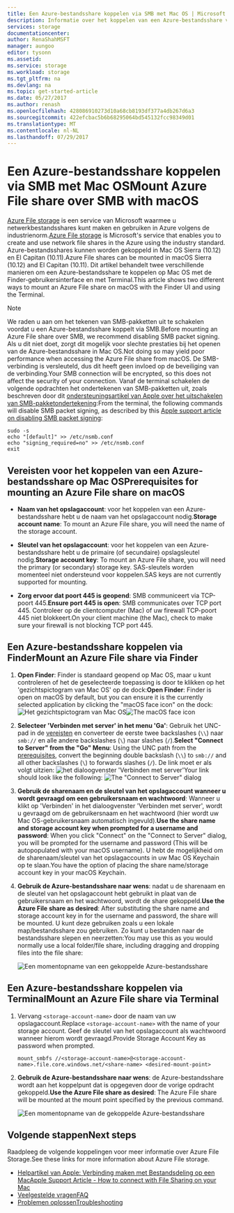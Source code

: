 ```yaml
---
title: Een Azure-bestandsshare koppelen via SMB met Mac OS | Microsoft Docs
description: Informatie over het koppelen van een Azure-bestandsshare via SMB met Mac OS.
services: storage
documentationcenter: 
author: RenaShahMSFT
manager: aungoo
editor: tysonn
ms.assetid: 
ms.service: storage
ms.workload: storage
ms.tgt_pltfrm: na
ms.devlang: na
ms.topic: get-started-article
ms.date: 05/27/2017
ms.author: renash
ms.openlocfilehash: 428086910273d10a68cb8193df377a4db267d6a3
ms.sourcegitcommit: 422efcbac5b6b68295064bd545132fcc98349d01
ms.translationtype: MT
ms.contentlocale: nl-NL
ms.lasthandoff: 07/29/2017
---
```

# <a name="mount-azure-file-share-over-smb-with-macos"></a><span data-ttu-id="58519-103">Een Azure-bestandsshare koppelen via SMB met Mac OS</span><span class="sxs-lookup"><span data-stu-id="58519-103">Mount Azure File share over SMB with macOS</span></span>
<span data-ttu-id="58519-104">[Azure File storage](storage-dotnet-how-to-use-files.md) is een service van Microsoft waarmee u netwerkbestandsshares kunt maken en gebruiken in Azure volgens de industrienorm.</span><span class="sxs-lookup"><span data-stu-id="58519-104">[Azure File storage](storage-dotnet-how-to-use-files.md) is Microsoft's service that enables you to create and use network file shares in the Azure using the industry standard.</span></span> <span data-ttu-id="58519-105">Azure-bestandsshares kunnen worden gekoppeld in Mac OS Sierra (10.12) en El Capitan (10.11).</span><span class="sxs-lookup"><span data-stu-id="58519-105">Azure File shares can be mounted in macOS Sierra (10.12) and El Capitan (10.11).</span></span> <span data-ttu-id="58519-106">Dit artikel behandelt twee verschillende manieren om een Azure-bestandsshare te koppelen op Mac OS met de Finder-gebruikersinterface en met Terminal.</span><span class="sxs-lookup"><span data-stu-id="58519-106">This article shows two different ways to mount an Azure File share on macOS with the Finder UI and using the Terminal.</span></span>

> [!Note]  
> <span data-ttu-id="58519-107">We raden u aan om het tekenen van SMB-pakketten uit te schakelen voordat u een Azure-bestandsshare koppelt via SMB.</span><span class="sxs-lookup"><span data-stu-id="58519-107">Before mounting an Azure File share over SMB, we recommend disabling SMB packet signing.</span></span> <span data-ttu-id="58519-108">Als u dit niet doet, zorgt dit mogelijk voor slechte prestaties bij het openen van de Azure-bestandsshare in Mac OS.</span><span class="sxs-lookup"><span data-stu-id="58519-108">Not doing so may yield poor performance when accessing the Azure File share from macOS.</span></span> <span data-ttu-id="58519-109">De SMB-verbinding is versleuteld, dus dit heeft geen invloed op de beveiliging van de verbinding.</span><span class="sxs-lookup"><span data-stu-id="58519-109">Your SMB connection will be encrypted, so this does not affect the security of your connection.</span></span> <span data-ttu-id="58519-110">Vanaf de terminal schakelen de volgende opdrachten het ondertekenen van SMB-pakketten uit, zoals beschreven door dit [ondersteuningsartikel van Apple over het uitschakelen van SMB-pakketondertekening](https://support.apple.com/HT205926):</span><span class="sxs-lookup"><span data-stu-id="58519-110">From the terminal, the following commands will disable SMB packet signing, as described by this [Apple support article on disabling SMB packet signing](https://support.apple.com/HT205926):</span></span>  
>    ```
>    sudo -s
>    echo "[default]" >> /etc/nsmb.conf
>    echo "signing_required=no" >> /etc/nsmb.conf
>    exit
>    ```

## <a name="prerequisites-for-mounting-an-azure-file-share-on-macos"></a><span data-ttu-id="58519-111">Vereisten voor het koppelen van een Azure-bestandsshare op Mac OS</span><span class="sxs-lookup"><span data-stu-id="58519-111">Prerequisites for mounting an Azure File share on macOS</span></span>
* <span data-ttu-id="58519-112">**Naam van het opslagaccount**: voor het koppelen van een Azure-bestandsshare hebt u de naam van het opslagaccount nodig.</span><span class="sxs-lookup"><span data-stu-id="58519-112">**Storage account name**: To mount an Azure File share, you will need the name of the storage account.</span></span>

* <span data-ttu-id="58519-113">**Sleutel van het opslagaccount**: voor het koppelen van een Azure-bestandsshare hebt u de primaire (of secundaire) opslagsleutel nodig.</span><span class="sxs-lookup"><span data-stu-id="58519-113">**Storage account key**: To mount an Azure File share, you will need the primary (or secondary) storage key.</span></span> <span data-ttu-id="58519-114">SAS-sleutels worden momenteel niet ondersteund voor koppelen.</span><span class="sxs-lookup"><span data-stu-id="58519-114">SAS keys are not currently supported for mounting.</span></span>

* <span data-ttu-id="58519-115">**Zorg ervoor dat poort 445 is geopend**: SMB communiceert via TCP-poort 445.</span><span class="sxs-lookup"><span data-stu-id="58519-115">**Ensure port 445 is open**: SMB communicates over TCP port 445.</span></span> <span data-ttu-id="58519-116">Controleer op de clientcomputer (Mac) of uw firewall TCP-poort 445 niet blokkeert.</span><span class="sxs-lookup"><span data-stu-id="58519-116">On your client machine (the Mac), check to make sure your firewall is not blocking TCP port 445.</span></span>

## <a name="mount-an-azure-file-share-via-finder"></a><span data-ttu-id="58519-117">Een Azure-bestandsshare koppelen via Finder</span><span class="sxs-lookup"><span data-stu-id="58519-117">Mount an Azure File share via Finder</span></span>
1. <span data-ttu-id="58519-118">**Open Finder**: Finder is standaard geopend op Mac OS, maar u kunt controleren of het de geselecteerde toepassing is door te klikken op het 'gezichtspictogram van Mac OS' op de dock:</span><span class="sxs-lookup"><span data-stu-id="58519-118">**Open Finder**: Finder is open on macOS by default, but you can ensure it is the currently selected application by clicking the "macOS face icon" on the dock:</span></span>  
    <span data-ttu-id="58519-119">![Het gezichtspictogram van Mac OS](media/storage-file-how-to-use-files-mac/mount-via-finder-1.png)</span><span class="sxs-lookup"><span data-stu-id="58519-119">![The macOS face icon](media/storage-file-how-to-use-files-mac/mount-via-finder-1.png)</span></span>

2. <span data-ttu-id="58519-120">**Selecteer 'Verbinden met server' in het menu 'Ga'**: Gebruik het UNC-pad in de [vereisten](#preq) en converteer de eerste twee backslashes (`\\`) naar `smb://` en alle andere backslashes (`\`) naar slashes (`/`).</span><span class="sxs-lookup"><span data-stu-id="58519-120">**Select "Connect to Server" from the "Go" Menu**: Using the UNC path from the [prerequisites](#preq), convert the beginning double backslash (`\\`) to `smb://` and all other backslashes (`\`) to forwards slashes (`/`).</span></span> <span data-ttu-id="58519-121">De link moet er als volgt uitzien: ![het dialoogvenster 'Verbinden met server'](./media/storage-file-how-to-use-files-mac/mount-via-finder-2.png)</span><span class="sxs-lookup"><span data-stu-id="58519-121">Your link should look like the following: ![The "Connect to Server" dialog](./media/storage-file-how-to-use-files-mac/mount-via-finder-2.png)</span></span>

3. <span data-ttu-id="58519-122">**Gebruik de sharenaam en de sleutel van het opslagaccount wanneer u wordt gevraagd om een gebruikersnaam en wachtwoord**: Wanneer u klikt op 'Verbinden' in het dialoogvenster 'Verbinden met server', wordt u gevraagd om de gebruikersnaam en het wachtwoord (hier wordt uw Mac OS-gebruikersnaam automatisch ingevuld).</span><span class="sxs-lookup"><span data-stu-id="58519-122">**Use the share name and storage account key when prompted for a username and password**: When you click "Connect" on the "Connect to Server" dialog, you will be prompted for the username and password (This will be autopopulated with your macOS username).</span></span> <span data-ttu-id="58519-123">U hebt de mogelijkheid om de sharenaam/sleutel van het opslagaccounts in uw Mac OS Keychain op te slaan.</span><span class="sxs-lookup"><span data-stu-id="58519-123">You have the option of placing the share name/storage account key in your macOS Keychain.</span></span>

4. <span data-ttu-id="58519-124">**Gebruik de Azure-bestandsshare naar wens**: nadat u de sharenaam en de sleutel van het opslagaccount hebt gebruikt in plaat van de gebruikersnaam en het wachtwoord, wordt de share gekoppeld.</span><span class="sxs-lookup"><span data-stu-id="58519-124">**Use the Azure File share as desired**: After substituting the share name and storage account key in for the username and password, the share will be mounted.</span></span> <span data-ttu-id="58519-125">U kunt deze gebruiken zoals u een lokale map/bestandsshare zou gebruiken. Zo kunt u bestanden naar de bestandsshare slepen en neerzetten:</span><span class="sxs-lookup"><span data-stu-id="58519-125">You may use this as you would normally use a local folder/file share, including dragging and dropping files into the file share:</span></span>

    ![Een momentopname van een gekoppelde Azure-bestandsshare](./media/storage-file-how-to-use-files-mac/mount-via-finder-3.png)

## <a name="mount-an-azure-file-share-via-terminal"></a><span data-ttu-id="58519-127">Een Azure-bestandsshare koppelen via Terminal</span><span class="sxs-lookup"><span data-stu-id="58519-127">Mount an Azure File share via Terminal</span></span>
1. <span data-ttu-id="58519-128">Vervang `<storage-account-name>` door de naam van uw opslagaccount.</span><span class="sxs-lookup"><span data-stu-id="58519-128">Replace `<storage-account-name>` with the name of your storage account.</span></span> <span data-ttu-id="58519-129">Geef de sleutel van het opslagaccount als wachtwoord wanneer hierom wordt gevraagd.</span><span class="sxs-lookup"><span data-stu-id="58519-129">Provide Storage Account Key as password when prompted.</span></span> 

    ```
    mount_smbfs //<storage-account-name>@<storage-account-name>.file.core.windows.net/<share-name> <desired-mount-point>
    ```

2. <span data-ttu-id="58519-130">**Gebruik de Azure-bestandsshare naar wens**: de Azure-bestandsshare wordt aan het koppelpunt dat is opgegeven door de vorige opdracht gekoppeld.</span><span class="sxs-lookup"><span data-stu-id="58519-130">**Use the Azure File share as desired**: The Azure File share will be mounted at the mount point specified by the previous command.</span></span>  

    ![Een momentopname van de gekoppelde Azure-bestandsshare](./media/storage-file-how-to-use-files-mac/mount-via-terminal-1.png)

## <a name="next-steps"></a><span data-ttu-id="58519-132">Volgende stappen</span><span class="sxs-lookup"><span data-stu-id="58519-132">Next steps</span></span>
<span data-ttu-id="58519-133">Raadpleeg de volgende koppelingen voor meer informatie over Azure File Storage.</span><span class="sxs-lookup"><span data-stu-id="58519-133">See these links for more information about Azure File storage.</span></span>

* [<span data-ttu-id="58519-134">Helpartikel van Apple: Verbinding maken met Bestandsdeling op een Mac</span><span class="sxs-lookup"><span data-stu-id="58519-134">Apple Support Article - How to connect with File Sharing on your Mac</span></span>](https://support.apple.com/HT204445)
* [<span data-ttu-id="58519-135">Veelgestelde vragen</span><span class="sxs-lookup"><span data-stu-id="58519-135">FAQ</span></span>](storage-files-faq.md)
* [<span data-ttu-id="58519-136">Problemen oplossen</span><span class="sxs-lookup"><span data-stu-id="58519-136">Troubleshooting</span></span>](storage-troubleshoot-file-connection-problems.md)